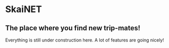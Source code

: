 # SkaiNET
## The place where you find new trip-mates!

Everything is still under construction here.
A lot of features are going nicely!
